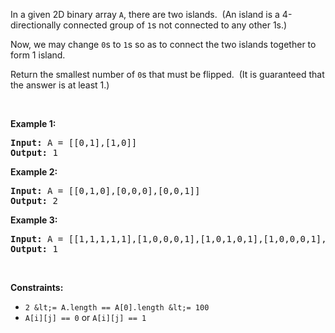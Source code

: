 In a given 2D binary array `` A ``, there are two islands.&nbsp; (An island is a 4-directionally connected group of&nbsp;`` 1 ``s not connected to any other 1s.)

Now, we may change `` 0 ``s to `` 1 ``s so as to connect the two islands together to form 1 island.

Return the smallest number of `` 0 ``s that must be flipped.&nbsp; (It is guaranteed that the answer is at least 1.)

&nbsp;

__Example 1:__

<pre><strong>Input:</strong> A = [[0,1],[1,0]]
<strong>Output:</strong> 1
</pre>

__Example 2:__

<pre><strong>Input:</strong> A = [[0,1,0],[0,0,0],[0,0,1]]
<strong>Output:</strong> 2
</pre>

__Example 3:__

<pre><strong>Input:</strong> A = [[1,1,1,1,1],[1,0,0,0,1],[1,0,1,0,1],[1,0,0,0,1],[1,1,1,1,1]]
<strong>Output:</strong> 1
</pre>

&nbsp;

__Constraints:__

*   `` 2 &lt;= A.length == A[0].length &lt;= 100 ``
*   `` A[i][j] == 0 `` or `` A[i][j] == 1 ``
